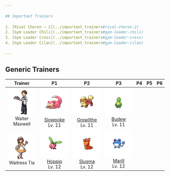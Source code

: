```yaml
---

## Important Trainers

1. [Rival Cheren – 2](../important_trainers#rival-cheren-2)
2. [Gym Leader Chili](../important_trainers#gym-leader-chili)
3. [Gym Leader Cress](../important_trainers#gym-leader-cress)
4. [Gym Leader Cilan](../important_trainers#gym-leader-cilan)

---
```


## Generic Trainers</h3>

| Trainer | P1 | P2 | P3 | P4 | P5 | P6 |
|:-------:|:--:|:--:|:--:|:--:|:--:|:--:|
| ![Waiter Maxwell](../../assets/trainers/waiter.png)<br>Waiter Maxwell | ![Slowpoke](../../assets/sprites/slowpoke/front.png)<br>[Slowpoke](../../pokemon/slowpoke.wild_md/)<br>Lv. 11 | ![Growlithe](../../assets/sprites/growlithe/front.png)<br>[Growlithe](../../pokemon/growlithe.wild_md/)<br>Lv. 11 | ![Budew](../../assets/sprites/budew/front.png)<br>[Budew](../../pokemon/budew.wild_md/)<br>Lv. 11 |
| ![Waitress Tia](../../assets/trainers/waitress.png)<br>Waitress Tia | ![Hoppip](../../assets/sprites/hoppip/front.png)<br>[Hoppip](../../pokemon/hoppip.wild_md/)<br>Lv. 12 | ![Slugma](../../assets/sprites/slugma/front.png)<br>[Slugma](../../pokemon/slugma.wild_md/)<br>Lv. 12 | ![Marill](../../assets/sprites/marill/front.png)<br>[Marill](../../pokemon/marill.wild_md/)<br>Lv. 12 |

